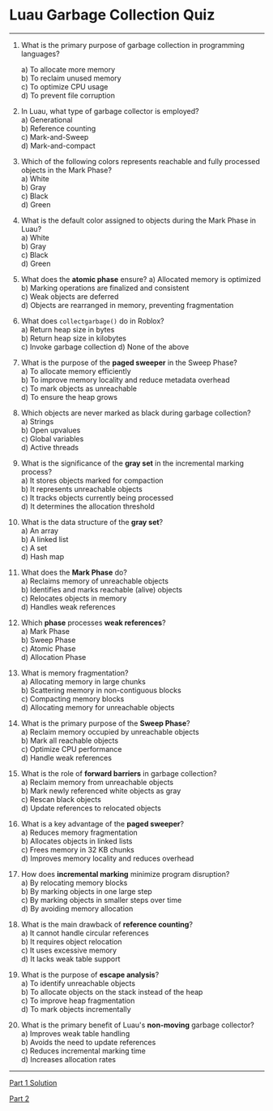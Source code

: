 # Luau Garbage Collection Quiz

--- 

1. What is the primary purpose of garbage collection in programming languages?  

    a) To allocate more memory  
    b) To reclaim unused memory  
    c) To optimize CPU usage  
    d) To prevent file corruption  

2. In Luau, what type of garbage collector is employed?  
    a) Generational  
    b) Reference counting  
    c) Mark-and-Sweep  
    d) Mark-and-compact  

3. Which of the following colors represents reachable and fully processed objects in the Mark Phase?  
    a) White  
    b) Gray  
    c) Black  
    d) Green  

4. What is the default color assigned to objects during the Mark Phase in Luau?  
    a) White  
    b) Gray  
    c) Black  
    d) Green  

5. What does the **atomic phase** ensure?
   a) Allocated memory is optimized  
   b) Marking operations are finalized and consistent  
   c) Weak objects are deferred  
   d) Objects are rearranged in memory, preventing fragmentation  

6. What does `collectgarbage()` do in Roblox?  
    a) Return heap size in bytes  
    b) Return heap size in kilobytes  
    c) Invoke garbage collection
    d) None of the above  

7. What is the purpose of the **paged sweeper** in the Sweep Phase?  
    a) To allocate memory efficiently  
    b) To improve memory locality and reduce metadata overhead  
    c) To mark objects as unreachable  
    d) To ensure the heap grows  

8. Which objects are never marked as black during garbage collection?  
    a) Strings  
    b) Open upvalues  
    c) Global variables  
    d) Active threads  

9. What is the significance of the **gray set** in the incremental marking process?  
    a) It stores objects marked for compaction  
    b) It represents unreachable objects  
    c) It tracks objects currently being processed  
    d) It determines the allocation threshold  

10. What is the data structure of the **gray set**?  
    a) An array  
    b) A linked list  
    c) A set  
    d) Hash map  

11. What does the **Mark Phase** do?  
   a) Reclaims memory of unreachable objects  
   b) Identifies and marks reachable (alive) objects  
   c) Relocates objects in memory  
   d) Handles weak references  

12. Which **phase** processes **weak references**?  
   a) Mark Phase  
   b) Sweep Phase  
   c) Atomic Phase  
   d) Allocation Phase  

13. What is memory fragmentation?  
   a) Allocating memory in large chunks  
   b) Scattering memory in non-contiguous blocks  
   c) Compacting memory blocks  
   d) Allocating memory for unreachable objects  

14. What is the primary purpose of the **Sweep Phase**?  
   a) Reclaim memory occupied by unreachable objects  
   b) Mark all reachable objects  
   c) Optimize CPU performance  
   d) Handle weak references  

15. What is the role of **forward barriers** in garbage collection?  
   a) Reclaim memory from unreachable objects  
   b) Mark newly referenced white objects as gray  
   c) Rescan black objects  
   d) Update references to relocated objects  

16. What is a key advantage of the **paged sweeper**?  
   a) Reduces memory fragmentation  
   b) Allocates objects in linked lists  
   c) Frees memory in 32 KB chunks  
   d) Improves memory locality and reduces overhead  

17. How does **incremental marking** minimize program disruption?  
   a) By relocating memory blocks  
   b) By marking objects in one large step  
   c) By marking objects in smaller steps over time  
   d) By avoiding memory allocation  

18. What is the main drawback of **reference counting**?  
   a) It cannot handle circular references  
   b) It requires object relocation  
   c) It uses excessive memory  
   d) It lacks weak table support  

19. What is the purpose of **escape analysis**?  
   a) To identify unreachable objects  
   b) To allocate objects on the stack instead of the heap  
   c) To improve heap fragmentation  
   d) To mark objects incrementally  

20. What is the primary benefit of Luau's **non-moving** garbage collector?  
    a) Improves weak table handling  
    b) Avoids the need to update references  
    c) Reduces incremental marking time  
    d) Increases allocation rates  

---

[Part 1 Solution](LuauGarbageCollectionQuizPart1Solution.md)

[Part 2](LuauGarbageCollectionQuizPart2.md)
